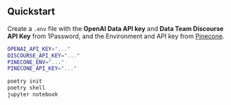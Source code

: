 ## Quickstart

Create a `.env` file with the **OpenAI Data API key** and **Data Team Discourse API Key** from 1Password, and the Environment and API key from [Pinecone](https://app.pinecone.io/organizations/-NQwsJTCBr7r1GNGf5Xx/projects/us-central1-gcp:46fa2f0/keys).

```bash
OPENAI_API_KEY="..."
DISCOURSE_API_KEY="..."
PINECONE_ENV="..."
PINECONE_API_KEY="..."
```

```bash
poetry init
poetry shell
jupyter notebook
```

